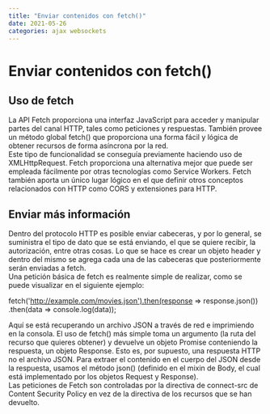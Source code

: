 ```yaml
---
title: "Enviar contenidos con fetch()"
date: 2021-05-26
categories: ajax websockets
---
```


# Enviar contenidos con fetch()

## Uso de fetch

La API Fetch proporciona una interfaz JavaScript para acceder y manipular partes del canal HTTP, tales como peticiones y respuestas. También provee un método global fetch() que proporciona una forma fácil y lógica de obtener recursos de forma asíncrona por la red.  
Este tipo de funcionalidad se conseguía previamente haciendo uso de XMLHttpRequest. Fetch proporciona una alternativa mejor que puede ser empleada fácilmente por otras tecnologías como Service Workers. Fetch también aporta un único lugar lógico en el que definir otros conceptos relacionados con HTTP como CORS y extensiones para HTTP.  

## Enviar más información

Dentro del protocolo HTTP es posible enviar cabeceras, y por lo general, se suministra el tipo de dato que se está enviando, el que se quiere recibir, la autorización, entre otras cosas. Lo que se hace es crear un objeto header y dentro del mismo se agrega cada una de las cabeceras que posteriormente serán enviadas a fetch.  
Una petición básica de fetch es realmente simple de realizar, como se puede visualizar en el siguiente ejemplo:  

fetch('http://example.com/movies.json').then(response => response.json()) .then(data => console.log(data));

Aquí se está recuperando un archivo JSON a través de red e imprimiendo en la consola. El uso de fetch() más simple toma un argumento (la ruta del recurso que quieres obtener) y devuelve un objeto Promise conteniendo la respuesta, un objeto Response. Esto es, por supuesto, una respuesta HTTP no el archivo JSON. Para extraer el contenido en el cuerpo del JSON desde la respuesta, usamos el método json() (definido en el mixin de Body, el cual está implementado por los objetos Request y Response).  
Las peticiones de Fetch son controladas por la directiva de connect-src de Content Security Policy en vez de la directiva de los recursos que se han devuelto.